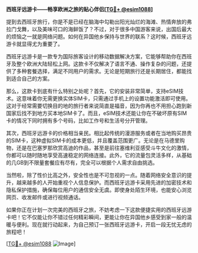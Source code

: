 **西班牙远游卡——畅享欧洲之旅的贴心伴侣[[TG💪+ @esim1088](https://t.me/s/esim1088)]**

提到去西班牙旅行，你是不是已经在脑海中勾勒出阳光灿烂的海滩、热情奔放的弗拉门戈舞，以及美味可口的海鲜饭了？不过，对于很多中国游客来说，出国后最大的烦恼之一就是网络问题。如何在异国他乡保持与世界的联系？这时候，西班牙远游卡就显得尤为重要了。

西班牙远游卡是一款专为国际旅客设计的移动数据解决方案，它能够帮助你在西班牙及整个欧洲大陆轻松上网。这款卡不仅解决了语言不通、操作复杂的问题，还提供了多种套餐选择，满足不同用户的需求。无论是短期旅行还是长期居住，都能找到适合自己的方案。

那么，这款卡到底有什么特别之处呢？首先，它的安装非常简单，支持eSIM技术。这意味着你无需更换实体SIM卡，只需通过手机上的设置功能激活即可使用。这对于经常需要切换目的地的旅行者来说简直是福音，因为你再也不用担心跑到新国家后找不到地方买本地SIM卡了。而且，eSIM技术还能让你在不破坏原有SIM卡的情况下同时拥有多个号码，比如工作号和生活号分开管理。

其次，西班牙远游卡的价格相当亲民。相比起传统的漫游服务或者在当地购买昂贵的SIM卡，这种虚拟SIM卡的成本更低，并且覆盖范围更广。无论是在马德里购物，还是在巴塞罗那欣赏高迪的作品，甚至是前往塞维利亚感受斗牛文化的激情，你都可以随时随地享受高速稳定的网络连接。此外，它的流量包灵活多样，从基础的几GB到不限量套餐应有尽有，完全可以根据个人需求自由挑选。

当然啦，除了性价比高之外，安全性也是不可忽视的一点。随着网络安全意识的提升，越来越多的人开始重视个人信息保护。而西班牙远游卡采用先进的加密技术和隐私保护措施，确保每位用户的通信安全无虞。即使身处陌生环境，也能安心浏览网页、收发邮件或进行视频通话。

如果你正在计划一次完美的西班牙之旅，不妨考虑一下这款便捷实用的西班牙远游卡吧！它不仅能让你不错过任何精彩瞬间，更能让你在异国他乡感受到家一般的温暖与便利。现在就行动起来，为自己预订一张西班牙远游卡，开启一段无忧无虑的旅程吧！

[[TG💪+ @esim1088](https://t.me/s/esim1088) ![Image](https://i.postimg.cc/4NQfJmqS/Snipaste-2025-05-13-00-14-12.png)]